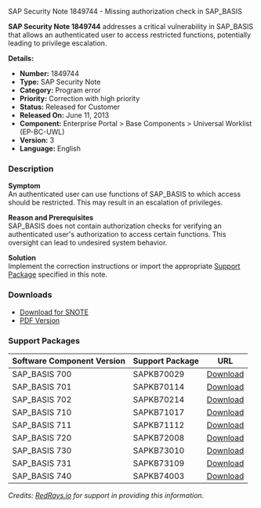 SAP Security Note 1849744 - Missing authorization check in SAP_BASIS

**SAP Security Note 1849744** addresses a critical vulnerability in SAP_BASIS that allows an authenticated user to access restricted functions, potentially leading to privilege escalation.

**Details:**
- **Number:** 1849744
- **Type:** SAP Security Note
- **Category:** Program error
- **Priority:** Correction with high priority
- **Status:** Released for Customer
- **Released On:** June 11, 2013
- **Component:** Enterprise Portal > Base Components > Universal Worklist (EP-BC-UWL)
- **Version:** 3
- **Language:** English

### Description

**Symptom**  
An authenticated user can use functions of SAP_BASIS to which access should be restricted. This may result in an escalation of privileges.

**Reason and Prerequisites**  
SAP_BASIS does not contain authorization checks for verifying an authenticated user's authorization to access certain functions. This oversight can lead to undesired system behavior.

**Solution**  
Implement the correction instructions or import the appropriate [Support Package](https://me.sap.com/supportpackage/SAPKB70029) specified in this note.

### Downloads

- [Download for SNOTE](https://notesdownloads.sap.com/note/0040000010934462017)
- [PDF Version](https://userapps.support.sap.com/sap/support/sfm/notes/print/0001849744?language=en-US&token=C4C5A65F78228313A96DED8117D978BA)

### Support Packages

| Software Component Version | Support Package       | URL                                                                                     |
|----------------------------|-----------------------|-----------------------------------------------------------------------------------------|
| SAP_BASIS 700              | SAPKB70029            | [Download](https://me.sap.com/supportpackage/SAPKB70029)                                |
| SAP_BASIS 701              | SAPKB70114            | [Download](https://me.sap.com/supportpackage/SAPKB70114)                                |
| SAP_BASIS 702              | SAPKB70214            | [Download](https://me.sap.com/supportpackage/SAPKB70214)                                |
| SAP_BASIS 710              | SAPKB71017            | [Download](https://me.sap.com/supportpackage/SAPKB71017)                                |
| SAP_BASIS 711              | SAPKB71112            | [Download](https://me.sap.com/supportpackage/SAPKB71112)                                |
| SAP_BASIS 720              | SAPKB72008            | [Download](https://me.sap.com/supportpackage/SAPKB72008)                                |
| SAP_BASIS 730              | SAPKB73010            | [Download](https://me.sap.com/supportpackage/SAPKB73010)                                |
| SAP_BASIS 731              | SAPKB73109            | [Download](https://me.sap.com/supportpackage/SAPKB73109)                                |
| SAP_BASIS 740              | SAPKB74003            | [Download](https://me.sap.com/supportpackage/SAPKB74003)                                |

*Credits: [RedRays.io](https://redrays.io) for support in providing this information.*